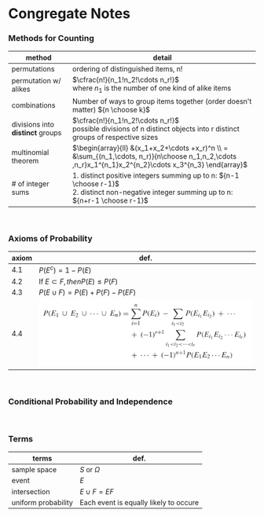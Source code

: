 # Congregate Notes

### Methods for Counting
|method|detail|
|---|---|
|permutations|ordering of distinguished items, n!|
|permutation w/ alikes|$\cfrac{n!}{n_1!n_2!\cdots n_r!}$<br/>where $n_1$ is the number of one kind of alike items|
|combinations|Number of ways to group items together (order doesn't matter) ${n \choose k}$|
|divisions into **distinct** groups|$\cfrac{n!}{n_1!n_2!\cdots n_r!}$<br/>possible divisions of n distinct objects into r distinct groups of respective sizes|
|multinomial theorem|$\begin{array}{ll} &(x_1+x_2+\cdots +x_r)^n \\ = &\sum_{(n_1,\cdots, n_r)}{n\choose n_1,n_2,\cdots ,n_r}x_1^{n_1}x_2^{n_2}\cdots x_3^{n_3} \end{array}$|
|# of integer sums|1. distinct positive integers summing up to n: ${n-1 \choose r-1}$<br/>2. distinct non-negative integer summing up to n: ${n+r-1 \choose r-1}$|

<br/>

### Axioms of Probability
|axiom|def.|
|---|---|
|4.1|$P(E^c)=1-P(E)$|
|4.2|If $E \subset F, then P(E) \leq P(F)$|
|4.3|$P(E\cup F)=P(E)+P(F)-P(EF)$|
|4.4|![](src/multi-union-probability.png)|

<br/>

### Conditional Probability and Independence


<br/>

### Terms
|terms|def.|
|---|---|
|sample space|$S$ or $\Omega$|
|event|$E$|
|intersection|$E \cup F = EF$|
|uniform probability|Each event is equally likely to occure|